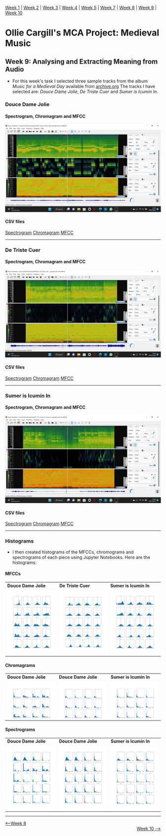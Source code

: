 [Week 1](https://olliecargill.github.io/MCA-2022) | [Week 2](https://olliecargill.github.io/MCA-2022/labtasks/week2/week2.html) | [Week 3](https://olliecargill.github.io/MCA-2022/labtasks/week3/week3.html) | [Week 4](https://olliecargill.github.io/MCA-2022/labtasks/week4/week4.html) | [Week 5](https://olliecargill.github.io/MCA-2022/labtasks/week5/week5.html) | [Week 7](https://olliecargill.github.io/MCA-2022/labtasks/week7/week7.html) | [Week 8](https://olliecargill.github.io/MCA-2022/labtasks/week8/week8.html) | [Week 9](https://olliecargill.github.io/MCA-2022/labtasks/week9/week9.html) | [Week 10](https://olliecargill.github.io/MCA-2022/labtasks/week10/week10.html)

# Ollie Cargill's MCA Project: Medieval Music

## Week 9: Analysing and Extracting Meaning from Audio

* For this week's task I selected three sample tracks from the album <i>Music for a Medieval Day</i> available from [archive.org](https://archive.org/details/lp_music-for-a-medieval-day_alfonso-x-el-sabio-anonymous-guillaume-de/disc1/01.10.+Sumer+Is+Icumin+In.mp3) The tracks I have selected are: <i>Douce Dame Jolie</i>, <i>De Triste Cuer</i> and <i>Sumer is Icumin In</i>.

### Douce Dame Jolie

#### Spectrogram, Chromagram and MFCC

![image](week9douce.png)

#### CSV files

[Spectrogram](doucespectrogram.csv)
[Chromagram](doucechromagram.csv)
[MFCC](doucemfcc.csv)

<hr>

### De Triste Cuer

#### Spectrogram, Chromagram and MFCC

![image](week9detriste.png)

#### CSV files

[Spectrogram](detristespectrogram.csv)
[Chromagram](detristechromagram.csv)
[MFCC](detristemfcc.csv)

<hr>

### Sumer is Icumin In

#### Spectrogram, Chromagram and MFCC

![image](week9sumer.png)

#### CSV files

[Spectrogram](sumerspectrogram.csv)
[Chromagram](sumerchromagram.csv)
[MFCC](sumermfcc.csv)

<hr>

### Histograms 

* I then created histograms of the MFCCs, chromograms and spectrograms of each piece using Jupyter Notebooks. Here are the histograms:

#### MFCCs

<table class="screenshots">
  <tr>
    <td class="text-table"> <strong>Douce Dame Jolie</strong> </td>
    <td class="text-table"> <strong>De Triste Cuer</strong> </td>
    <td class="text-table"> <strong>Sumer is Icumin In</strong> </td>
  </tr>
              <tr>
                <td class="text-table"> <img src="doucemfcchistograms.png"> </td>
                <td class="text-table"> <img src="detristemfcchistograms.png"> </td>
                <td class="text-table"> <img src="sumermfcchistograms.png"> </td>
  </tr>
  </table>
              
#### Chromagrams

<table class="screenshots">
  <tr>
    <td class="text-table"> <strong>Douce Dame Jolie</strong> </td>
    <td class="text-table"> <strong>Douce Dame Jolie</strong> </td>
    <td class="text-table"> <strong>Sumer is Icumin In</strong> </td>
  </tr>
  <tr>
    <td class="text-table"> <img src="doucechromagramhistograms.png"> </td>
    <td class="text-table"> <img src="detristechromagramhistograms.png"> </td>
    <td class="text-table"> <img src="sumerchromagramhistograms.png"> </td>
  </tr>
  </table>

#### Spectrograms

<table class="screenshots">
  <tr>
    <td class="text-table"> <strong>Douce Dame Jolie</strong> </td>
    <td class="text-table"> <strong>Douce Dame Jolie</strong> </td>
    <td class="text-table"> <strong>Sumer is Icumin In</strong> </td>
  </tr>
  <tr>
    <td class="text-table"> <img src="doucespectrogramhistograms.png"> </td>
    <td class="text-table"> <img src="detristespectrogramhistograms.png"> </td>
    <td class="text-table"> <img src="sumerspectrogramhistograms.png"> </td>
  </tr>
  </table>

<hr>

<div align="left"><a href="https://olliecargill.github.io/MCA-2022/labtasks/week8/week8.html"><--Week 8</a> <div align="right"><a href="https://olliecargill.github.io/MCA-2022/labtasks/week10/week10.html">Week 10 --></a> </div>
